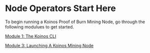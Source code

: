 # Node Operators Start Here

To begin running a Koinos Proof of Burn Mining Node, go through the following modulues to get started.

[Module 1: The Koinos CLI](/modules/M1/1_introduction)

[Module 3: Launching A Koinos Mining Node](/modules/M3/1_introduction)
